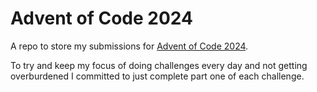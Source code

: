 # Advent of Code 2024

A repo to store my submissions for [Advent of Code 2024](https://adventofcode.com/).

To try and keep my focus of doing challenges every day and not getting overburdened I committed to just complete part one of each challenge.